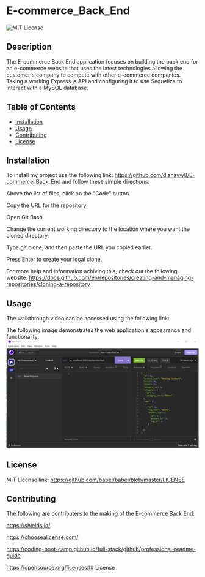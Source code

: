 # E-commerce_Back_End

![MIT License](https://img.shields.io/static/v1?label=license&message=MIT&color=green)

## Description
The E-commerce Back End application focuses on building the back end for an e-commerce website that uses the latest technologies allowing the customer's company to compete with other e-commerce companies. Taking a working Express.js API and configuring it to use Sequelize to interact with a MySQL database.

## Table of Contents

- [Installation](#installation)
- [Usage](#usage)
- [Contributing](#contributing)
- [License](#license)


## Installation
To install my project use the following link: https://github.com/dianavw8/E-commerce_Back_End and follow these simple directions:

Above the list of files, click on the "Code" button.

Copy the URL for the repository.

Open Git Bash.

Change the current working directory to the location where you want the cloned directory.

Type git clone, and then paste the URL you copied earlier.

Press Enter to create your local clone.

For more help and information achiving this, check out the following website: https://docs.github.com/en/repositories/creating-and-managing-repositories/cloning-a-repository

## Usage
The walkthrough video can be accessed using the following link: 

The following image demonstrates the web application's appearance and functionality:
![The E-commerce Back End image shows usage of Get, Post, Put and Delete using Insomnia.](./assets/E-commerce_Back_End_%20screenshot.jpg)

## License

MIT License link: https://github.com/babel/babel/blob/master/LICENSE


## Contributing

The following are contributers to the making of the E-commerce Back End:

https://shields.io/

https://choosealicense.com/

https://coding-boot-camp.github.io/full-stack/github/professional-readme-guide

https://opensource.org/licenses## License